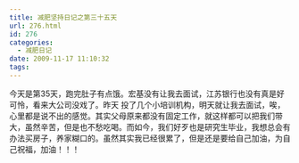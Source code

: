 ```yaml
---
title: 减肥坚持日记之第三十五天
url: 276.html
id: 276
categories:
  - 减肥日记
date: 2009-11-17 11:10:32
tags:
---
```


今天是第35天，跑完肚子有点饿。宏基没有让我去面试，江苏银行也没有真是好可怜，看来大公司没戏了。昨天 投了几个小培训机构，明天就让我去面试，唉，心里都是说不出的感觉。其实父母原来都没有固定工作，就这样都可以把我们带大，虽然辛苦，但是也不愁吃喝。而如今，我们好歹也是研究生毕业，我想总会有办法买房子，养家糊口的。虽然其实我已经很累了，但是还是要给自己加油，为自己祝福，加油！！！